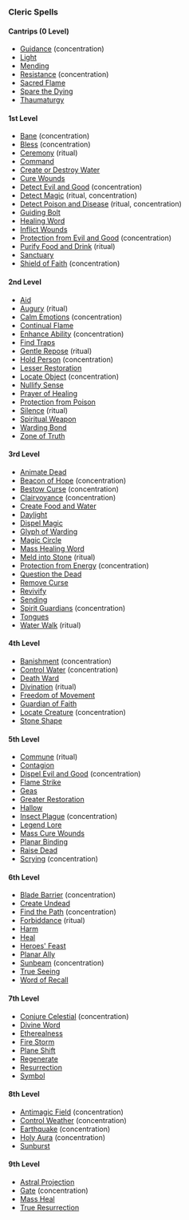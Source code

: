 ### Cleric Spells
<!-- Since Clerics have ritual casting, all ritual spells are marked as such. -->

#### Cantrips (0 Level)

- [Guidance](#Guidance_guidance) (concentration)
- [Light](#Light_light)
- [Mending](#Mending_mending)
- [Resistance](#Resistance_resistance) (concentration)
- [Sacred Flame](#Sacred_Flame_sacred_flame)
- [Spare the Dying](#Spare_the_Dying_spare_the_dying)
- [Thaumaturgy](#Thaumaturgy_thaumaturgy)

#### 1st Level

- [Bane](#Bane_bane) (concentration)
- [Bless](#Bless_bless) (concentration)
- [Ceremony](#Ceremony_ceremony) (ritual)
- [Command](#Command_command)
- [Create or Destroy Water](#Create_or_Destroy_Water_create_or_destroy_water)
- [Cure Wounds](#Cure_Wounds_cure_wounds)
- [Detect Evil and Good](#Detect_Evil_and_Good_detect_evil_and_good) (concentration)
- [Detect Magic](#Detect_Magic_detect_magic) (ritual, concentration)
- [Detect Poison and Disease](#Detect_Poison_and_Disease_detect_poison_and_disease) (ritual, concentration)
- [Guiding Bolt](#Guiding_Bolt_guiding_bolt)
- [Healing Word](#Healing_Word_healing_word)
- [Inflict Wounds](#Inflict_Wounds_inflict_wounds)
- [Protection from Evil and Good](#Protection_from_Evil_and_Good_protection_from_evil_and_good) (concentration)
- [Purify Food and Drink](#Purify_Food_and_Drink_purify_food_and_drink) (ritual)
- [Sanctuary](#Sanctuary_sanctuary)
- [Shield of Faith](#Shield_of_Faith_shield_of_faith) (concentration)

#### 2nd Level

- [Aid](#Aid_aid)
- [Augury](#Augury_augury) (ritual)
- [Calm Emotions](#Calm_Emotions_calm_emotions) (concentration)
- [Continual Flame](#Continual_Flame_continual_flame)
- [Enhance Ability](#Enhance_Ability_enhance_ability) (concentration)
- [Find Traps](#Find_Traps_find_traps)
- [Gentle Repose](#Gentle_Repose_gentle_repose) (ritual)
- [Hold Person](#Hold_Person_hold_person) (concentration)
- [Lesser Restoration](#Lesser_Restoration_lesser_restoration)
- [Locate Object](#Locate_Object_locate_object) (concentration)
- [Nullify Sense](#Nullify_Sense_nullify_sense) <!-- previously "Blindness/Deafness" -->
- [Prayer of Healing](#Prayer_of_Healing_prayer_of_healing)
- [Protection from Poison](#Protection_from_Poison_protection_from_poison)
- [Silence](#Silence_silence) (ritual)
- [Spiritual Weapon](#Spiritual_Weapon_spiritual_weapon)
- [Warding Bond](#Warding_Bond_warding_bond)
- [Zone of Truth](#Zone_of_Truth_zone_of_truth)

#### 3rd Level

- [Animate Dead](#Animate_Dead_animate_dead)
- [Beacon of Hope](#Beacon_of_Hope_beacon_of_hope) (concentration)
- [Bestow Curse](#Bestow_Curse_bestow_curse) (concentration)
- [Clairvoyance](#Clairvoyance_clairvoyance) (concentration)
- [Create Food and Water](#Create_Food_and_Water_create_food_and_water)
- [Daylight](#Daylight_daylight)
- [Dispel Magic](#Dispel_Magic_dispel_magic)
- [Glyph of Warding](#Glyph_of_Warding_glyph_of_warding)
- [Magic Circle](#Magic_Circle_magic_circle)
- [Mass Healing Word](#Mass_Healing_Word_mass_healing_word)
- [Meld into Stone](#Meld_into_Stone_meld_into_stone) (ritual)
- [Protection from Energy](#Protection_from_Energy_protection_from_energy) (concentration)
- [Question the Dead](#Question_the_Dead_question_the_dead) <!-- previously "Speak with Dead" -->
- [Remove Curse](#Remove_Curse_remove_curse)
- [Revivify](#Revivify_revivify)
- [Sending](#Sending_sending)
- [Spirit Guardians](#Spirit_Guardians_spirit_guardians) (concentration)
- [Tongues](#Tongues_tongues)
- [Water Walk](#Water_Walk_water_walk) (ritual)

#### 4th Level

- [Banishment](#Banishment_banishment) (concentration)
- [Control Water](#Control_Water_control_water) (concentration)
- [Death Ward](#Death_Ward_death_ward)
- [Divination](#Divination_divination) (ritual)
- [Freedom of Movement](#Freedom_of_Movement_freedom_of_movement)
- [Guardian of Faith](#Guardian_of_Faith_guardian_of_faith)
- [Locate Creature](#Locate_Creature_locate_creature) (concentration)
- [Stone Shape](#Stone_Shape_stone_shape)

#### 5th Level

- [Commune](#Commune_commune) (ritual)
- [Contagion](#Contagion_contagion)
- [Dispel Evil and Good](#Dispel_Evil_and_Good_dispel_evil_and_good) (concentration)
- [Flame Strike](#Flame_Strike_flame_strike)
- [Geas](#Geas_geas)
- [Greater Restoration](#Greater_Restoration_greater_restoration)
- [Hallow](#Hallow_hallow)
- [Insect Plague](#Insect_Plague_insect_plague) (concentration)
- [Legend Lore](#Legend_Lore_legend_lore)
- [Mass Cure Wounds](#Mass_Cure_Wounds_mass_cure_wounds)
- [Planar Binding](#Planar_Binding_planar_binding)
- [Raise Dead](#Raise_Dead_raise_dead)
- [Scrying](#Scrying_scrying) (concentration)

#### 6th Level

- [Blade Barrier](#Blade_Barrier_blade_barrier) (concentration)
- [Create Undead](#Create_Undead_create_undead)
- [Find the Path](#Find_the_Path_find_the_path) (concentration)
- [Forbiddance](#Forbiddance_forbiddance) (ritual)
- [Harm](#Harm_harm)
- [Heal](#Heal_heal)
- [Heroes' Feast](#Heroes_Feast_heroes_feast)
- [Planar Ally](#Planar_Ally_planar_ally)
- [Sunbeam](#Sunbeam_sunbeam) (concentration)
- [True Seeing](#True_Seeing_true_seeing)
- [Word of Recall](#Word_of_Recall_word_of_recall)

#### 7th Level

- [Conjure Celestial](#Conjure_Celestial_conjure_celestial) (concentration)
- [Divine Word](#Divine_Word_divine_word)
- [Etherealness](#Etherealness_etherealness)
- [Fire Storm](#Fire_Storm_fire_storm)
- [Plane Shift](#Plane_Shift_plane_shift)
- [Regenerate](#Regenerate_regenerate)
- [Resurrection](#Resurrection_resurrection)
- [Symbol](#Symbol_symbol)

#### 8th Level

- [Antimagic Field](#Antimagic_Field_antimagic_field) (concentration)
- [Control Weather](#Control_Weather_control_weather) (concentration)
- [Earthquake](#Earthquake_earthquake) (concentration)
- [Holy Aura](#Holy_Aura_holy_aura) (concentration)
- [Sunburst](#Sunburst_sunburst)

#### 9th Level

- [Astral Projection](#Astral_Projection_astral_projection)
- [Gate](#Gate_gate) (concentration)
- [Mass Heal](#Mass_Heal_mass_heal)
- [True Resurrection](#True_Resurrection_true_resurrection)

